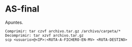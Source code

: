 # AS-final
Apuntes.
```
Comprimir: tar czvf archivo.tar.gz /archivo/carpeta/*
Decomprimir: tar xzvf archivo.tar.gz
scp <usuario>@<IP>:<RUTA-A-FICHERO-EN-MV> <RUTA-DESTINO>
```
